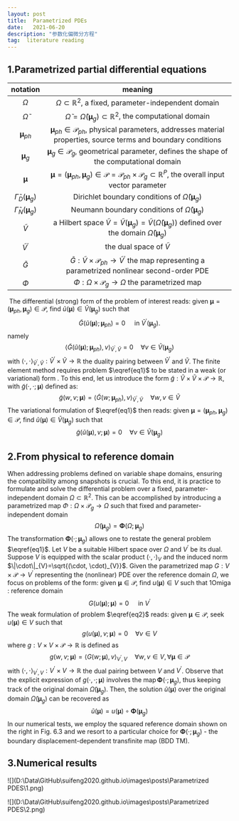 ```yaml
---
layout: post
title:  Parametrized PDEs
date:   2021-06-20 
description: "参数化偏微分方程"
tag:  literature reading
---
```



## 1.Parametrized partial differential equations

|                         notation                          |                           meaning                            |
| :-------------------------------------------------------: | :----------------------------------------------------------: |
|                         $\Omega$                          | $\Omega \subset \mathbb{R}^{2}$, a fixed, parameter-independent domain |
|                   $\widetilde{\Omega}$                    | $\widetilde{\Omega}=\widetilde{\Omega}\left(\boldsymbol{\mu}_{g}\right) \subset \mathbb{R}^{2}$, the computational domain |
|                 $\boldsymbol{\mu}_{p h}$                  | $\boldsymbol{\mu}_ {p h} \in \mathscr{P}_ {p h}$, physical parameters, addresses material properties, source terms and boundary conditions |
|                  $\boldsymbol{\mu}_ {g}$                   | $\boldsymbol{\mu}_ {g} \in \mathscr{P}_ {g}$, geometrical parameter, defines the shape of the computational domain |
|                    $\boldsymbol{\mu}$                     | $\boldsymbol{\mu}=\left(\boldsymbol{\mu}_{p h}, \boldsymbol{\mu}_{g}\right) \in \mathscr{P}=\mathscr{P}_{p h} \times \mathscr{P}_{g} \subset \mathbb{R}^{P}$, the overall input vector parameter |
| $\widetilde{\Gamma}_ {D}\left(\boldsymbol{\mu}_ {g}\right)$ | Dirichlet boundary conditions of $\widetilde{\Omega}\left(\boldsymbol{\mu}_ {g}\right)$ |
| $\widetilde{\Gamma}_ {N}\left(\boldsymbol{\mu}_ {g}\right)$ | Neumann boundary conditions of $\widetilde{\Omega}\left(\boldsymbol{\mu}_ {g}\right)$ |
|                      $\widetilde{V}$                      | a Hilbert space $\widetilde{V}=\widetilde{V}\left(\boldsymbol{\mu}_ {g}\right)=\widetilde{V}\left(\widetilde{\Omega}\left(\boldsymbol{\mu}_ {g}\right)\right)$ defined over the domain $\widetilde{\Omega}\left(\boldsymbol{\mu}_ {g}\right)$ |
|                 $\widetilde{V}^{\prime}$                  |                the dual space of $\tilde{V}$                 |
|                      $\widetilde{G}$                      | $\widetilde{G}: \widetilde{V} \times \mathscr{P}_ {p h} \rightarrow \widetilde{V}^{\prime}$ the map representing a parametrized nonlinear second-order PDE |
|                          $\Phi$                           | $\Phi: \Omega \times \mathscr{P}_ {g} \rightarrow \Omega$ the parametrized map |

​    The differential (strong) form of the problem of interest reads: given $\boldsymbol{\mu}=\left(\boldsymbol{\mu}_{p h}, \boldsymbol{\mu}_{g}\right) \in \mathscr{P}$, find $\widetilde{u}(\boldsymbol{\mu}) \in \widetilde{V}\left(\boldsymbol{\mu}_ {g}\right)$ such that
$$
\widetilde{G}\left(\widetilde{u}(\boldsymbol{\mu}) ; \boldsymbol{\mu}_ {p h}\right)=0 \quad \text { in } \tilde{V}^{\prime}\left(\boldsymbol{\mu}_ {g}\right). \tag{1} \label{eq1}
$$
namely
$$
\left\langle\widetilde{G}\left(\widetilde{u}(\boldsymbol{\mu}) ; \boldsymbol{\mu}_{p h}\right), v\right\rangle_{\tilde{V}^{\prime}, \tilde{V}}=0 \quad \forall v \in \widetilde{V}\left(\boldsymbol{\mu}_{g}\right)
$$
with $\langle\cdot, \cdot\rangle_{\tilde{V}^{\prime}, \tilde{V}}: \widetilde{V}^{\prime} \times \widetilde{V} \rightarrow \mathbb{R}$ the duality pairing between $\widetilde{V}^{\prime}$ and $\tilde{V}$.
The finite element method requires problem $\eqref{eq1}$ to be stated in a weak (or variational) form . To this end, let us introduce the form $\widetilde{g}: \widetilde{V} \times \widetilde{V} \times \mathscr{P} \rightarrow \mathbb{R}$, with $\widetilde{g}(\cdot, \cdot ; \boldsymbol{\mu})$ defined as:
$$
\widetilde{g}(w, v ; \boldsymbol{\mu})=\left\langle\widetilde{G}\left(w ; \boldsymbol{\mu}_{p h}\right), v\right\rangle_{\tilde{V}^{\prime}, \tilde{V}} \quad \forall w, v \in \widetilde{V}
$$
The variational formulation of  $\eqref{eq1}$ then reads: given $\boldsymbol{\mu}=\left(\boldsymbol{\mu}_{p h}, \boldsymbol{\mu}_{g}\right) \in \mathscr{P}$, find $\widetilde{u}(\boldsymbol{\mu}) \in \widetilde{V}\left(\boldsymbol{\mu}_{g}\right)$ such that
$$
\widetilde{g}(\widetilde{u}(\boldsymbol{\mu}), v ; \boldsymbol{\mu})=0 \quad \forall v \in \widetilde{V}\left(\boldsymbol{\mu}_{g}\right)
$$

## 2.From physical to reference domain

When addressing problems defined on variable shape domains, ensuring the compatibility among snapshots is crucial. To this end, it is practice to formulate and solve the differential problem over a fixed, parameter-independent domain $\Omega \subset \mathbb{R}^{2}$. This can be accomplished by introducing a parametrized map $\Phi: \Omega \times \mathscr{P}_{g} \rightarrow \Omega$ such that  fixed and parameter-independent domain
$$
\widetilde{\Omega}\left(\boldsymbol{\mu}_{g}\right)=\mathbf{\Phi}\left(\Omega ; \boldsymbol{\mu}_{g}\right)
$$
The transformation $\mathbf{\Phi}\left(\cdot ; \boldsymbol{\mu}_{g}\right)$ allows one to restate the general problem $\eqref{eq1}$. Let $V$ be a suitable Hilbert space over $\Omega$ and $V^{\prime}$ be its dual. Suppose $V$ is equipped with the scalar product $(\cdot, \cdot)_{V}$ and the induced norm $\|\cdot\|_{V}=\sqrt{(\cdot, \cdot)_{V}}$. Given the parametrized map $G: V \times \mathscr{P} \rightarrow V^{\prime}$ representing the (nonlinear) PDE over the reference domain $\Omega$, we focus on problems of the form: given $\boldsymbol{\mu} \in \mathscr{P}$, find $u(\boldsymbol{\mu}) \in V$ such that 1Omiga : reference domain
$$
G(u(\boldsymbol{\mu}) ; \boldsymbol{\mu})=0 \quad \text { in } V^{\prime} \tag{2} \label{eq2}
$$
The weak formulation of problem $\eqref{eq2}$ reads: given $\boldsymbol{\mu} \in \mathscr{P}$, seek $u(\boldsymbol{\mu}) \in V$ such that
$$
g(u(\boldsymbol{\mu}), v ; \boldsymbol{\mu})=0 \quad \forall v \in V
$$
where $g: V \times V \times \mathscr{P} \rightarrow \mathbb{R}$ is defined as
$$
g(w, v ; \boldsymbol{\mu})=\langle G(w ; \boldsymbol{\mu}), v\rangle_{V^{\prime}, V} \quad \forall w, v \in V, \forall \boldsymbol{\mu} \in \mathscr{P}
$$
with $\langle\cdot, \cdot\rangle_{V^{\prime}, V}: V^{\prime} \times V \rightarrow \mathbb{R}$ the dual pairing between $V$ and $V^{\prime}$. Observe that the explicit expression of $g(\cdot, \cdot ; \boldsymbol{\mu})$ involves the $\operatorname{map} \mathbf{\Phi}\left(\cdot ; \boldsymbol{\mu}_{g}\right)$, thus keeping track of the original domain $\widetilde{\Omega}\left(\boldsymbol{\mu}_{g}\right)$. Then, the solution $\widetilde{u}(\boldsymbol{\mu})$ over the original domain $\widetilde{\Omega}\left(\boldsymbol{\mu}_{g}\right)$ can
be recovered as
$$
\tilde{u}(\boldsymbol{\mu})=u(\boldsymbol{\mu}) \circ \boldsymbol{\Phi}\left(\boldsymbol{\mu}_{g}\right)
$$
In our numerical tests, we employ the squared reference domain shown on the right in Fig. $6.3$ and we resort to a particular choice for $\mathbf{\Phi}\left(\cdot ; \boldsymbol{\mu}_{g}\right)$ - the boundary displacement-dependent transfinite map (BDD TM).

## 3.Numerical results



![](D:\Data\GitHub\suifeng2020.github.io\images\posts\Parametrized PDES\1.png)

![](D:\Data\GitHub\suifeng2020.github.io\images\posts\Parametrized PDES\2.png)

